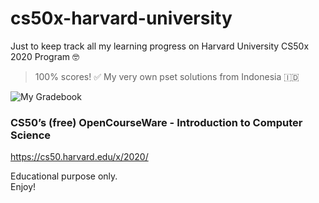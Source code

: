 # cs50x-harvard-university
Just to keep track all my learning progress on Harvard University CS50x 2020 Program 🤓
> 100% scores! ✅ My very own pset solutions from Indonesia 🇮🇩

![My Gradebook](https://user-images.githubusercontent.com/29120359/82033807-77282780-96c7-11ea-97b8-3469711d703e.png)

### CS50’s (free) OpenCourseWare - Introduction to Computer Science
https://cs50.harvard.edu/x/2020/ 

Educational purpose only.\
Enjoy!



